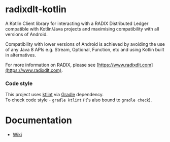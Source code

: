 # radixdlt-kotlin
A Kotlin Client library for interacting with a RADIX Distributed Ledger compatible with Kotlin/Java projects and maximising compatibility with all versions of Android.

Compatibility with lower versions of Android is achieved by avoiding the use of any Java 8 APIs e.g. Stream, Optional, Function, etc and using Kotlin built in alternatives.  

For more information on RADIX, please see [https://www.radixdlt.com](https://www.radixdlt.com).

### Code style

This project uses [ktlint](https://github.com/shyiko/ktlint) via [Gradle](https://gradle.org/) dependency.  
To check code style - `gradle ktlint` (it's also bound to `gradle check`).  

# Documentation

* [Wiki](https://github.com/radixdlt/radixdlt-kotlin/wiki)
